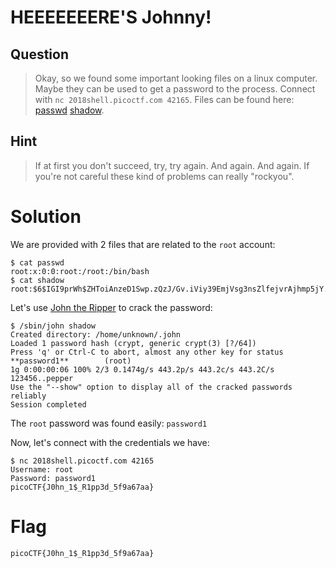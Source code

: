 # HEEEEEEERE'S Johnny!
## Question
>Okay, so we found some important looking files on a linux computer. Maybe they can be used to get a password to the process. Connect with `nc 2018shell.picoctf.com 42165`. Files can be found here: [passwd](files/passwd) [shadow](files/shadow). 

## Hint
>If at first you don't succeed, try, try again. And again. And again.
>If you're not careful these kind of problems can really "rockyou".

# Solution
We are provided with 2 files that are related to the `root` account:
~~~~
$ cat passwd 
root:x:0:0:root:/root:/bin/bash
$ cat shadow 
root:$6$IGI9prWh$ZHToiAnzeD1Swp.zQzJ/Gv.iViy39EmjVsg3nsZlfejvrAjhmp5jY.1N6aRbjFJVQX8hHmTh7Oly3NzogaH8c1:17770:0:99999:7:::
~~~~
Let's use [John the Ripper](https://www.aldeid.com/wiki/John-The-Ripper) to crack the password:
~~~~
$ /sbin/john shadow 
Created directory: /home/unknown/.john
Loaded 1 password hash (crypt, generic crypt(3) [?/64])
Press 'q' or Ctrl-C to abort, almost any other key for status
**password1**        (root)
1g 0:00:00:06 100% 2/3 0.1474g/s 443.2p/s 443.2c/s 443.2C/s 123456..pepper
Use the "--show" option to display all of the cracked passwords reliably
Session completed
~~~~
The `root` password was found easily: `password1`

Now, let's connect with the credentials we have:
~~~~
$ nc 2018shell.picoctf.com 42165
Username: root
Password: password1
picoCTF{J0hn_1$_R1pp3d_5f9a67aa}
~~~~
# Flag
`picoCTF{J0hn_1$_R1pp3d_5f9a67aa}`
